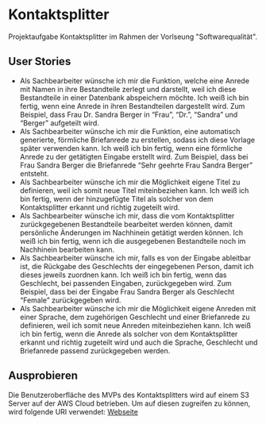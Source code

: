 # Kontaktsplitter
Projektaufgabe Kontaktsplitter im Rahmen der Vorlseung "Softwarequalität".

## User Stories
- Als Sachbearbeiter wünsche ich mir die Funktion, welche eine Anrede mit Namen in ihre Bestandteile zerlegt und darstellt, weil ich diese Bestandteile in einer Datenbank abspeichern möchte. 
Ich weiß ich bin fertig, wenn eine Anrede in ihren Bestandteilen dargestellt wird.  Zum Beispiel, dass Frau Dr. Sandra Berger in “Frau”, “Dr.”, “Sandra” und “Berger” aufgeteilt wird.
- Als Sachbearbeiter wünsche ich mir die Funktion, eine automatisch generierte, förmliche Briefanrede zu erstellen, sodass ich diese Vorlage später verwenden kann.
Ich weiß ich bin fertig, wenn eine förmliche Anrede zu der getätigten Eingabe erstellt wird. Zum Beispiel, dass bei Frau Sandra Berger die Briefanrede “Sehr geehrte Frau Sandra Berger” entsteht.
- Als Sachbearbeiter wünsche ich mir die Möglichkeit eigene Titel zu definieren, weil ich somit neue Titel miteinbeziehen kann.
Ich weiß ich bin fertig, wenn der hinzugefügte Titel als solcher von dem Kontaktsplitter erkannt und richtig zugeteilt wird. 
- Als Sachbearbeiter wünsche ich mir, dass die vom Kontaktsplitter zurückgegebenen Bestandteile bearbeitet werden können, damit persönliche Änderungen im Nachhinein getätigt werden können.
Ich weiß ich bin fertig, wenn ich die ausgegebenen Bestandteile noch im Nachhinein bearbeiten kann.
- Als Sachbearbeiter wünsche ich mir, falls es von der Eingabe ableitbar ist, die Rückgabe des Geschlechts der eingegebenen Person, damit ich dieses jeweils zuordnen kann. 
Ich weiß ich bin fertig, wenn das Geschlecht, bei passenden Eingaben, zurückgegeben wird. Zum Beispiel, dass bei der Eingabe Frau Sandra Berger als Geschlecht “Female” zurückgegeben wird.
- Als Sachbearbeiter wünsche ich mir die Möglichkeit eigene Anreden mit einer Sprache, dem zugehörigen Geschlecht und einer Briefanrede zu definieren, weil ich somit neue Anreden miteinbeziehen kann.
Ich weiß ich bin fertig, wenn die Anrede als solcher von dem Kontaktsplitter erkannt und richtig zugeteilt wird und auch die Sprache, Geschlecht und Briefanrede passend zurückgegeben werden.

## Ausprobieren
Die Benutzeroberfläche des MVPs des Kontaktsplitters wird auf einem S3 Server auf der AWS Cloud betrieben. Um auf diesen zugreifen zu können, wird folgende URI verwendet:
[Webseite](http://contactsplitter.s3-website.eu-central-1.amazonaws.com/)
